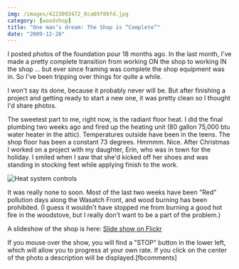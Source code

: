 ```yaml
---
img: /images/4223093472_8ca69f86fd.jpg
category: [woodshop]
title: "One man’s dream: The Shop is “Complete”"
date: "2009-12-28"
---
```


I posted photos of the foundation pour 18 months ago. In the last month, I've made a pretty complete transition from working ON the shop to working IN the shop ... but ever since framing was complete the shop equipment was in. So I've been tripping over things for quite a while.

I won't say its done, because it probably never will be. But after finishing a project and getting ready to start a new one, it was pretty clean so I thought I'd share photos.

The sweetest part to me, right now, is the radiant floor heat. I did the final plumbing two weeks ago and fired up the heating unit (80 gallon 75,000 btu water heater in the attic). Temperatures outside have been in the teens. The shop floor has been a constant 73 degrees. Hmmmm. Nice. After Christmas I worked on a project with my daughter, Erin, who was in town for the holiday. I smiled when I saw that she'd kicked off her shoes and was standing in stocking feet while applying finish to the work.

![Heat system controls](/images/4223093472_8ca69f86fd.jpg)

It was really none to soon. Most of the last two weeks have been "Red" pollution days along the Wasatch Front, and wood burning has been prohibited. (I guess it wouldn't have stopped me from burning a good hot fire in the woodstove, but I really don't want to be a part of the problem.)

A slideshow of the shop is here: [Slide show on Flickr](http://www.flickr.com/photos/duanemcguire/sets/72157622963614051/show/)

If you mouse over the show, you will find a "STOP" button in the lower left, which will allow you to progress at your own rate. If you click on the center of the photo a description will be displayed.\[fbcomments\]
